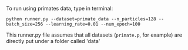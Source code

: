 To run using primates data, type in terminal: 

`python runner.py --dataset=primate_data --n_particles=128 --batch_size=256 --learning_rate=0.01 --num_epoch=100`   

This runner.py file assumes that all datasets (`primate.p`, for example) are directly put under a folder called 'data'
